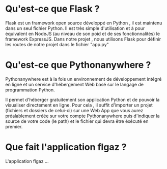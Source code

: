 # Qu'est-ce que Flask ?

Flask est un framework open source développé en Python , il est maintenu dans un seul fichier Python.
Il est très simple d'utilisation et à pour équivalent en NodeJS (au niveau de son poid et de ses fonctionnalités) le framework ExpressJS.
Dans notre projet , nous utilisons Flask pour définir les routes de notre projet dans le fichier "app.py"

# Qu'est-ce que Pythonanywhere ?

Pythonanywhere est à la fois un environnement de développement intégré en ligne et un service d'hébergement Web basé sur le langage de programmation Python.

Il permet d'héberger gratuitement son application Python et de pouvoir la visualiser directement en ligne. Pour cela , il suffit d'importer un projet (fichiers et dossiers de celui-ci) sur une Web App que vous aurez préalablement créée sur votre compte Pythonanywhere puis d'indiquer la source de votre code (le path) et le fichier qui devra être éxécuté en premier. 

# Que fait l'application flgaz ?

L'application flgaz ...
